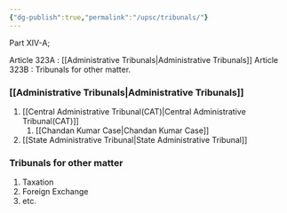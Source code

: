 ```yaml
---
{"dg-publish":true,"permalink":"/upsc/tribunals/"}
---
```


Part XIV-A; 

Article 323A : [[Administrative Tribunals\|Administrative Tribunals]]
Article 323B : Tribunals for other matter. 

### [[Administrative Tribunals\|Administrative Tribunals]]
1. [[Central Administrative Tribunal(CAT)\|Central Administrative Tribunal(CAT)]]
	1. [[Chandan Kumar Case\|Chandan Kumar Case]] 
2. [[State Administrative Tribunal\|State Administrative Tribunal]]


###  Tribunals for other matter
1. Taxation 
2. Foreign Exchange 
3. etc. 
